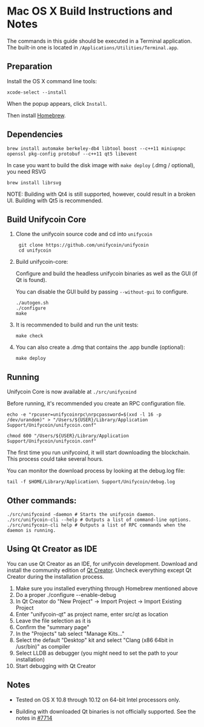Mac OS X Build Instructions and Notes
====================================
The commands in this guide should be executed in a Terminal application.
The built-in one is located in `/Applications/Utilities/Terminal.app`.

Preparation
-----------
Install the OS X command line tools:

`xcode-select --install`

When the popup appears, click `Install`.

Then install [Homebrew](http://brew.sh).

Dependencies
----------------------

    brew install automake berkeley-db4 libtool boost --c++11 miniupnpc openssl pkg-config protobuf --c++11 qt5 libevent

In case you want to build the disk image with `make deploy` (.dmg / optional), you need RSVG

    brew install librsvg

NOTE: Building with Qt4 is still supported, however, could result in a broken UI. Building with Qt5 is recommended.

Build Unifycoin Core
------------------------

1. Clone the unifycoin source code and cd into `unifycoin`

        git clone https://github.com/unifycoin/unifycoin
        cd unifycoin

2.  Build unifycoin-core:

    Configure and build the headless unifycoin binaries as well as the GUI (if Qt is found).

    You can disable the GUI build by passing `--without-gui` to configure.

        ./autogen.sh
        ./configure
        make

3.  It is recommended to build and run the unit tests:

        make check

4.  You can also create a .dmg that contains the .app bundle (optional):

        make deploy

Running
-------

Unifycoin Core is now available at `./src/unifycoind`

Before running, it's recommended you create an RPC configuration file.

    echo -e "rpcuser=unifycoinrpc\nrpcpassword=$(xxd -l 16 -p /dev/urandom)" > "/Users/${USER}/Library/Application Support/Unifycoin/unifycoin.conf"

    chmod 600 "/Users/${USER}/Library/Application Support/Unifycoin/unifycoin.conf"

The first time you run unifycoind, it will start downloading the blockchain. This process could take several hours.

You can monitor the download process by looking at the debug.log file:

    tail -f $HOME/Library/Application\ Support/Unifycoin/debug.log

Other commands:
-------

    ./src/unifycoind -daemon # Starts the unifycoin daemon.
    ./src/unifycoin-cli --help # Outputs a list of command-line options.
    ./src/unifycoin-cli help # Outputs a list of RPC commands when the daemon is running.

Using Qt Creator as IDE
------------------------
You can use Qt Creator as an IDE, for unifycoin development.
Download and install the community edition of [Qt Creator](https://www.qt.io/download/).
Uncheck everything except Qt Creator during the installation process.

1. Make sure you installed everything through Homebrew mentioned above
2. Do a proper ./configure --enable-debug
3. In Qt Creator do "New Project" -> Import Project -> Import Existing Project
4. Enter "unifycoin-qt" as project name, enter src/qt as location
5. Leave the file selection as it is
6. Confirm the "summary page"
7. In the "Projects" tab select "Manage Kits..."
8. Select the default "Desktop" kit and select "Clang (x86 64bit in /usr/bin)" as compiler
9. Select LLDB as debugger (you might need to set the path to your installation)
10. Start debugging with Qt Creator

Notes
-----

* Tested on OS X 10.8 through 10.12 on 64-bit Intel processors only.

* Building with downloaded Qt binaries is not officially supported. See the notes in [#7714](https://github.com/bitcoin/bitcoin/issues/7714)
